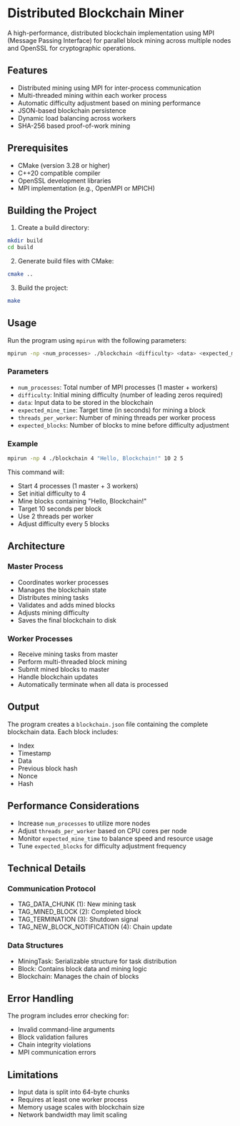 # Distributed Blockchain Miner

A high-performance, distributed blockchain implementation using MPI (Message Passing Interface) for parallel block mining across multiple nodes and OpenSSL for cryptographic operations.

## Features

- Distributed mining using MPI for inter-process communication
- Multi-threaded mining within each worker process
- Automatic difficulty adjustment based on mining performance
- JSON-based blockchain persistence
- Dynamic load balancing across workers
- SHA-256 based proof-of-work mining

## Prerequisites

- CMake (version 3.28 or higher)
- C++20 compatible compiler
- OpenSSL development libraries
- MPI implementation (e.g., OpenMPI or MPICH)

## Building the Project

1. Create a build directory:
```bash
mkdir build
cd build
```

2. Generate build files with CMake:
```bash
cmake ..
```

3. Build the project:
```bash
make
```

## Usage

Run the program using `mpirun` with the following parameters:

```bash
mpirun -np <num_processes> ./blockchain <difficulty> <data> <expected_mine_time> <threads_per_worker> <expected_blocks>
```

### Parameters

- `num_processes`: Total number of MPI processes (1 master + workers)
- `difficulty`: Initial mining difficulty (number of leading zeros required)
- `data`: Input data to be stored in the blockchain
- `expected_mine_time`: Target time (in seconds) for mining a block
- `threads_per_worker`: Number of mining threads per worker process
- `expected_blocks`: Number of blocks to mine before difficulty adjustment

### Example

```bash
mpirun -np 4 ./blockchain 4 "Hello, Blockchain!" 10 2 5
```

This command will:
- Start 4 processes (1 master + 3 workers)
- Set initial difficulty to 4
- Mine blocks containing "Hello, Blockchain!"
- Target 10 seconds per block
- Use 2 threads per worker
- Adjust difficulty every 5 blocks

## Architecture

### Master Process
- Coordinates worker processes
- Manages the blockchain state
- Distributes mining tasks
- Validates and adds mined blocks
- Adjusts mining difficulty
- Saves the final blockchain to disk

### Worker Processes
- Receive mining tasks from master
- Perform multi-threaded block mining
- Submit mined blocks to master
- Handle blockchain updates
- Automatically terminate when all data is processed

## Output

The program creates a `blockchain.json` file containing the complete blockchain data. Each block includes:
- Index
- Timestamp
- Data
- Previous block hash
- Nonce
- Hash

## Performance Considerations

- Increase `num_processes` to utilize more nodes
- Adjust `threads_per_worker` based on CPU cores per node
- Monitor `expected_mine_time` to balance speed and resource usage
- Tune `expected_blocks` for difficulty adjustment frequency

## Technical Details

### Communication Protocol
- TAG_DATA_CHUNK (1): New mining task
- TAG_MINED_BLOCK (2): Completed block
- TAG_TERMINATION (3): Shutdown signal
- TAG_NEW_BLOCK_NOTIFICATION (4): Chain update

### Data Structures
- MiningTask: Serializable structure for task distribution
- Block: Contains block data and mining logic
- Blockchain: Manages the chain of blocks

## Error Handling

The program includes error checking for:
- Invalid command-line arguments
- Block validation failures
- Chain integrity violations
- MPI communication errors

## Limitations

- Input data is split into 64-byte chunks
- Requires at least one worker process
- Memory usage scales with blockchain size
- Network bandwidth may limit scaling
